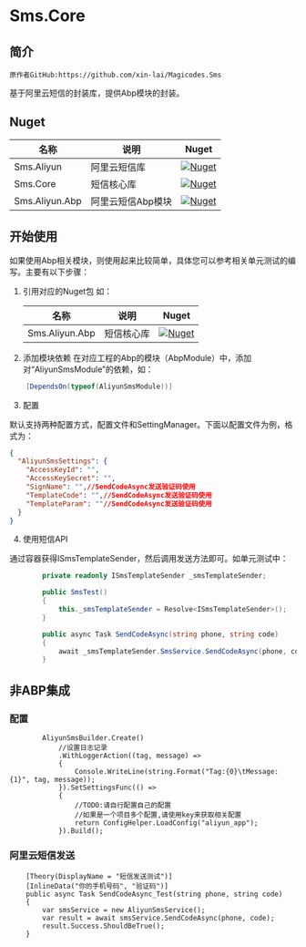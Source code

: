 # Sms.Core

## 简介

```
原作者GitHub:https://github.com/xin-lai/Magicodes.Sms
```

基于阿里云短信的封装库，提供Abp模块的封装。



## Nuget

| 名称           | 说明              | Nuget                                                        |
| -------------- | ----------------- | ------------------------------------------------------------ |
| Sms.Aliyun     | 阿里云短信库      | [![Nuget](https://buildstats.info/nuget/Sms.Aliyun)](https://www.nuget.org/packages/Sms.Aliyun/) |
| Sms.Core       | 短信核心库        | [![Nuget](https://buildstats.info/nuget/Sms.Core)](https://www.nuget.org/packages/Sms.Core/) |
| Sms.Aliyun.Abp | 阿里云短信Abp模块 | [![Nuget](https://buildstats.info/nuget/Sms.Aliyun.Abp)](https://www.nuget.org/packages/Sms.Aliyun.Abp/) |



## 开始使用

如果使用Abp相关模块，则使用起来比较简单，具体您可以参考相关单元测试的编写。主要有以下步骤：

1. 引用对应的Nuget包
   如：

   | 名称           | 说明       | Nuget                                                        |
   | -------------- | ---------- | ------------------------------------------------------------ |
   | Sms.Aliyun.Abp | 短信核心库 | [![Nuget](https://buildstats.info/nuget/Sms.Aliyun.Abp)](https://www.nuget.org/packages/Sms.Aliyun.Abp/) |

2. 添加模块依赖
   在对应工程的Abp的模块（AbpModule）中，添加对“AliyunSmsModule”的依赖，如：

````C#
    [DependsOn(typeof(AliyunSmsModule))]
````

3. 配置

默认支持两种配置方式，配置文件和SettingManager。下面以配置文件为例，格式为：

````json
{
  "AliyunSmsSettings": {
    "AccessKeyId": "",
    "AccessKeySecret": "",
    "SignName": "",//SendCodeAsync发送验证码使用
    "TemplateCode": "",//SendCodeAsync发送验证码使用
    "TemplateParam": ""//SendCodeAsync发送验证码使用
  } 
}
````

4. 使用短信API

通过容器获得ISmsTemplateSender，然后调用发送方法即可。如单元测试中：

````C#
        private readonly ISmsTemplateSender _smsTemplateSender;

        public SmsTest()
        {
            this._smsTemplateSender = Resolve<ISmsTemplateSender>();
        }

        public async Task SendCodeAsync(string phone, string code)
        {
            await _smsTemplateSender.SmsService.SendCodeAsync(phone, code);
        }
````

## 非ABP集成

### 配置

            AliyunSmsBuilder.Create()
                //设置日志记录
                .WithLoggerAction((tag, message) =>
                {
                    Console.WriteLine(string.Format("Tag:{0}\tMessage:{1}", tag, message));
                }).SetSettingsFunc(() =>
                {
                    //TODO:请自行配置自己的配置
                    //如果是一个项目多个配置,请使用key来获取相关配置
                    return ConfigHelper.LoadConfig("aliyun_app");
                }).Build();


### 阿里云短信发送

        [Theory(DisplayName = "短信发送测试")]
        [InlineData("你的手机号码", "验证码")]
        public async Task SendCodeAsync_Test(string phone, string code)
        {
            var smsService = new AliyunSmsService();
            var result = await smsService.SendCodeAsync(phone, code);
            result.Success.ShouldBeTrue();
        }

